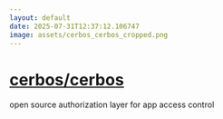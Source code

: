 ```yaml
---
layout: default
date: 2025-07-31T12:37:12.106747
image: assets/cerbos_cerbos_cropped.png
---
```


# [cerbos/cerbos](https://github.com/cerbos/cerbos)

open source authorization layer for app access control
